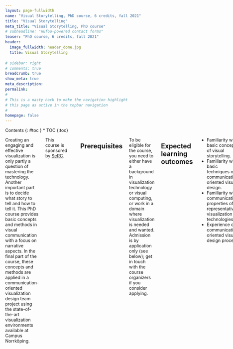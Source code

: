 ```yaml
---
layout: page-fullwidth
name: "Visual Storytelling, PhD course, 6 credits, fall 2021"
title: "Visual Storytelling"
meta_title: "Visual Storytelling, PhD course"
# subheadline: "Wufoo-powered contact forms"
teaser: "PhD course, 6 credits, fall 2021"
header:
  image_fullwidth: header_dome.jpg
  title: Visual Storytelling

# sidebar: right
# comments: true
breadcrumb: true
show_meta: true
meta_description:
permalink:
#
# This is a nasty hack to make the navigation highlight
# this page as active in the topbar navigation
#
homepage: false
---
```


<div class="row">
<div class="medium-4 medium-push-8 columns" markdown="1">
<div class="panel radius" markdown="1">
Contents
{: #toc }
*  TOC
{:toc}
</div>
</div><!-- /.medium-4.columns -->

<div class="medium-8 medium-pull-4 columns" markdown="1">

Creating an engaging and effective visualization is only partly a question of mastering the technology. Another important part is to decide what story to tell and how to tell it. This PhD course provides basic concepts and methods in visual communication with a focus on narrative aspects. In the final part of the course, these concepts and methods are applied in a communication-oriented visualization design team project using the state-of-the-art visualization environments available at Campus Norrköping.

This course is sponsored by [SeRC](https://e-science.se).

<span class='noborder'>[![SeRC](/images/serc-logo.png)](https://e-science.se)</span>

## Prerequisites

To be eligible for the course, you need to either have a background in visualization technology or visual computing, or work in a domain where visualization is needed and wanted. Admission is by application only (see below); get in touch with the course organizers if you consider applying.

## Expected learning outcomes
- Familiarity with basic concepts of visual storytelling. 
- Familiarity with basic techniques of communication-oriented visual design. 
- Familiarity with communicative properties of representative visualization technologies. 
- Experience of a communication-oriented visual design process. 

## Contents

Visual storytelling: 

- Narrativity, narrative structure, dramaturgical structure 
- Temporal and spatial narrative structures 
- Linear and interactive narrative structures 
- Visual representation – visual rhetorics, connotative and denotative meaning 
- The role of audio in visual storytelling 

Communication-oriented visual design: 

- Audience, message, effect 
- Iterative design process including intention, ideation, detailing and evaluation 
- Communicative intention techniques: personas, experiential qualities, communicative effects 
- Ideation techniques: mood boards, brainstorming, bodystorming, concept synthesis and assessment, etc. 
- Detailing (“prototyping”) techniques: synopsis, text scenario, user journey, sketch, storyboard, static comp, photo storyboard, enactment, video scenario, etc. 
- Evaluation techniques: usability testing, collaborative exploration, think-aloud, prompted recall, Wizard of Oz. 
- Professional visual storytelling practices 

Experiential analysis of the communicative properties of more or less immersive visualization environments: full-dome, 360 wall, large wall, HMD VR, multiuser touch table, handheld AR. 

## Organization
The course consists of three parts. 

The first part is a series of sessions (lectures, seminars, workshops, etc) introducing the basic concepts of visual storytelling and communication-oriented visual design. The sessions are focused on overview, enabling the student to identify and learn more about specific concepts and techniques as called for in the specific project (i.e., the third part of the course). 

The second part is a series of studies of the visualization environments available at Campus Norrköping, each involving an analysis of its salient communicative properties from a user-experience point of view. This part ends with a plenary session where the insights are summarized and collated. 

The third and final part is team project pulling together the previous parts. Each team defines a brief for a communication-oriented visual design project, ideally drawing on ongoing research represented in the team. The team then executes a communication-oriented visual design project under supervision, involving at least the following phases: identify communicative intention, ideate, synthesize at least three concepts, select one of them, detail a partial prototype, evaluate concept and prototype relative to communicative intention, revise concept and prototype, present concept and prototype. The expected deliverable of the project is a partially grounded concept for a production in one or more of the visualization environments available at Campus Norrköping. 

In terms of scheduling, the first and second parts overlap and run in parallel on location in Norrköping in the second half of August. The third part – the project – starts in September 2021 with team formation, ideally creating multidisciplinary teams (depending on the backgrounds of the participants). The team formation may be based on availability of good project ideas. The first step of the team’s work is to develop a project brief specifying a topic, a communicative purpose and an analysis of which visualization environments to focus on and why. Each team is assigned a process supervisor with suitable competence for the team’s brief. Moreover, communication design teachers and visualization technology specialists serve as resources for all teams. The project runs for the remainder of the fall 2021, with a final presentation tentatively scheduled for mid-January 2022.

{% include alert text='<b>Disclaimer:</b> If the pandemic restrictions allow for campus teaching and travel after the summer, we are planning to teach the first two parts of the course in an intensive format on location in Norrköping. Here is a tentative schedule for those parts.' %}

### Proposed schedule for parts 1-2, participants’ view

Suggested default time slots are 9.15-12 (AM) and 13.15-16 (PM). Slots adjacent to weekends are left empty to facilitate some travel needs. Normal text refers to taught sessions, italics are self-guided.

<style>
.selfguided {
	color: #334D5C;
	font-style: italic;
}
</style>

<table>
	<caption></caption>
	<thead>
		<tr>
			<td>Date</td><td>Morning</td><td>Afternoon</td>
		</tr>
	</thead>
	<tr>
		<th>Aug 16</th>
		<td></td>
		<td>
			Course introduction. <span class='selfguided'>Individual study, preparation.</span>
		</td>
	</tr>
	<tr>
		<th>Aug 17</th>
		<td>
			9:15-11. Foundations of storytelling.<br>
			11:15-12. Storytelling in classical visual communication.
		</td>
		<td>
			<span class='selfguided'>Individual study, preparation.</span>
		</td>
	</tr>
	<tr>
		<th>Aug 18</th>
		<td>
			Interactive narrative. Storytelling in interaction design and information design. Audiovisual narrative.
		</td>
		<td>
			<span class='selfguided'>Individual study, preparation.</span>
		</td>
	</tr>
	<tr>
		<th>Aug 19</th>
		<td>
			Foundations of communication-oriented visual design.
		</td>
		<td>
			Foundations of communication-oriented visual design, cont.
		</td>
	</tr>
	<tr>
		<th>Aug 20</th>
		<td>
			Visual communication in education.
		</td>
		<td></td>
	</tr>
	<tr>
		<th>Aug 23</th>
		<td></td>
		<td>
			Introduction to experiential analysis of visualization environments. Group formation. 
			<span class='selfguided'>Groupwork, preparation.</span>
		</td>
	</tr>
	<tr>
		<th>Aug 24</th>
		<td>
			The concept of Exploranation. Introduction to dome and touch tables.
		</td>
		<td>
			Introduction to SIMlab.
		</td>
	</tr>
	<tr>
		<th>Aug 25</th>
		<td>
			Introduction to HMD VR and handheld AR.
		</td>
		<td>
			Introduction to the Decision Arena, VR Arena (tentative).
		</td>
	</tr>
	<tr>
		<th>Aug 26</th>
		<td>
			<span class='selfguided'>Groupwork on analysis, presentation preparation.</span>
		</td>
		<td>
			Seminar. Group presentations, discussions.
		</td>
	</tr>
	<tr>
		<th>Aug 27</th>
		<td>
			Introduction to part 3 (projects). Bootstrapping project briefs, team formation (process continues remotely). 
		</td>
		<td></td>
	</tr>
</table>

## Examination
Active participation in the first and second parts of the course. Adequate contribution to team project demonstrating the fulfillment of the expected learning outcomes.

## Admission
PhD students who are interested in taking the course need to get in touch with one of the course organizers. If you are not already familiar to the course organizers, please provide a résumé and a brief motivation for your interest in the course. Attendance is capped at 20 participants due to the limited availability of the visualization environments used in the course. Please register your interest to participate no later than March 31, 2021; notification of admission will be given no later than April 15.

## Contact
The course organizers are Ingrid Hotz (scientific visualization) and Jonas Löwgren (interaction and information design). We look forward to discussing your eligibility and answering any other questions you might have concerning the course.

Ingrid Hotz, [ingrid.hotz@liu.se](mailto:ingrid.hotz@liu.se?subject=Visual Story Telling:), +46 11 36 34 62

Jonas Löwgren, [jonas.lowgren@liu.se](jonas.lowgren@liu.se?subject=Visual Story Telling:), +46 11 36 36 54

</div><!-- /.medium-8.columns -->
</div><!-- /.row -->
